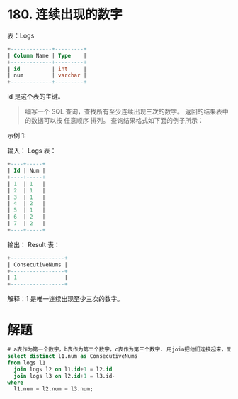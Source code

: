 # 180. 连续出现的数字

表：Logs
```sql
+-------------+---------+
| Column Name | Type    |
+-------------+---------+
| id          | int     |
| num         | varchar |
+-------------+---------+
```
id 是这个表的主键。
 

> 编写一个 SQL 查询，查找所有至少连续出现三次的数字。
返回的结果表中的数据可以按 任意顺序 排列。
查询结果格式如下面的例子所示：
 

示例 1:

输入：
Logs 表：
```sql
+----+-----+
| Id | Num |
+----+-----+
| 1  | 1   |
| 2  | 1   |
| 3  | 1   |
| 4  | 2   |
| 5  | 1   |
| 6  | 2   |
| 7  | 2   |
+----+-----+
```
输出：
Result 表：
```sql
+-----------------+
| ConsecutiveNums |
+-----------------+
| 1               |
+-----------------+
```
解释：1 是唯一连续出现至少三次的数字。
# 解题

```sql
# a表作为第一个数字，b表作为第二个数字，c表作为第三个数字. 用join把他们连接起来，而后判断连续的三个数字Num是否相同
select distinct l1.num as ConsecutiveNums 
from logs l1 
  join logs l2 on l1.id+1 = l2.id 
  join logs l3 on l2.id+1 = l3.id·
where 
  l1.num = l2.num = l3.num;
```
